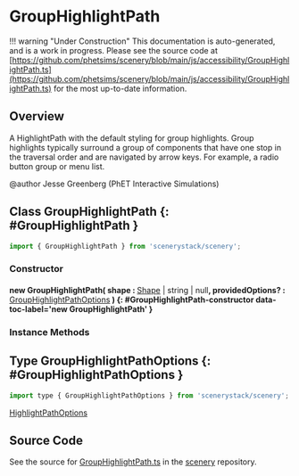 # GroupHighlightPath

!!! warning "Under Construction"
    This documentation is auto-generated, and is a work in progress. Please see the source code at
    [https://github.com/phetsims/scenery/blob/main/js/accessibility/GroupHighlightPath.ts](https://github.com/phetsims/scenery/blob/main/js/accessibility/GroupHighlightPath.ts) for the most up-to-date information.

## Overview

A HighlightPath with the default styling for group highlights. Group highlights typically surround
a group of components that have one stop in the traversal order and are navigated by arrow keys. For example,
a radio button group or menu list.

@author Jesse Greenberg (PhET Interactive Simulations)

## Class GroupHighlightPath {: #GroupHighlightPath }


```js
import { GroupHighlightPath } from 'scenerystack/scenery';
```
### Constructor

#### new GroupHighlightPath( shape : <span style="font-weight: 400;">[Shape](../kite/Shape.md) | <span style="color: hsla(calc(var(--md-hue) + 180deg),80%,40%,1);">string</span> | <span style="color: hsla(calc(var(--md-hue) + 180deg),80%,40%,1);">null</span></span>, providedOptions? : <span style="font-weight: 400;">[GroupHighlightPathOptions](../scenery/GroupHighlightPath.md#GroupHighlightPathOptions)</span> ) {: #GroupHighlightPath-constructor data-toc-label='new GroupHighlightPath' }

### Instance Methods





## Type GroupHighlightPathOptions {: #GroupHighlightPathOptions }


```js
import type { GroupHighlightPathOptions } from 'scenerystack/scenery';
```


[HighlightPathOptions](../scenery/HighlightPath.md#HighlightPathOptions)



## Source Code

See the source for [GroupHighlightPath.ts](https://github.com/phetsims/scenery/blob/main/js/accessibility/GroupHighlightPath.ts) in the [scenery](https://github.com/phetsims/scenery) repository.
